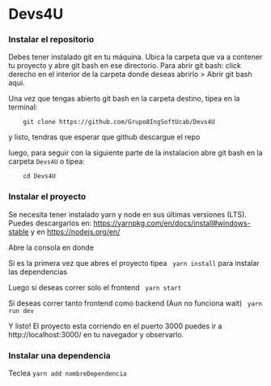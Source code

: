 # Devs4U

### Instalar el repositorio

Debes tener instalado git en tu máquina.
Ubica la carpeta que va a contener tu proyecto y abre git bash en ese directorio.
Para abrir git bash: click derecho en el interior de la carpeta donde deseas abrirlo > Abrir git bash aqui.

Una vez que tengas abierto git bash en la carpeta destino, tipea en la terminal:

```
	git clone https://github.com/Grupo8IngSoftUcab/Devs4U
```

y listo, tendras que esperar que github descargue el repo 

luego, para seguir con la siguiente parte de la instalacion abre git bash en la carpeta `Devs4U`
o tipea:

```
	cd Devs4U
```



### Instalar el proyecto

Se necesita tener instalado yarn y node en sus últimas versiones (LTS).
Puedes descargarlos en: https://yarnpkg.com/en/docs/install#windows-stable
y en https://nodejs.org/en/

Abre la consola en donde

Si es la primera vez que abres el proyecto tipea 
``` yarn install```
para instalar las dependencias

Luego si deseas correr solo el frontend
```	yarn start```

Si deseas correr tanto frontend como backend (Aun no funciona wait)
``` yarn run dev```

Y listo! El proyecto esta corriendo en el puerto 3000
puedes ir a http://localhost:3000/ en tu navegador y observarlo. 


### Instalar una dependencia

Teclea 
``` yarn add nombreDependencia ```
